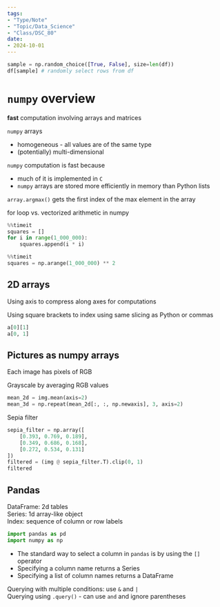 ```yaml
---
tags:
- "Type/Note"
- "Topic/Data_Science"
- "Class/DSC_80"
date:
- 2024-10-01
---
```


```python
sample = np.random_choice([True, False], size=len(df))
df[sample] # randomly select rows from df
```

# `numpy` overview

**fast** computation involving arrays and matrices

`numpy` arrays
- homogeneous - all values are of the same type
- (potentially) multi-dimensional

`numpy` computation is fast because
- much of it is implemented in `C`
- `numpy` arrays are stored more efficiently in memory than Python lists

`array.argmax()` gets the first index of the max element in the array

for loop vs. vectorized arithmetic in numpy

```python
%%timeit
squares = []
for i in range(1_000_000):
    squares.append(i * i)
```

```python
%%timeit
squares = np.arange(1_000_000) ** 2
```

## 2D arrays

Using axis to compress along axes for computations

Using square brackets to index using same slicing as Python or commas

```python
a[0][1]
a[0, 1]
```

## Pictures as numpy arrays

Each image has pixels of RGB

Grayscale by averaging RGB values
```python
mean_2d = img.mean(axis=2)
mean_3d = np.repeat(mean_2d[:, :, np.newaxis], 3, axis=2)
```

Sepia filter

```python
sepia_filter = np.array([
    [0.393, 0.769, 0.189],
    [0.349, 0.686, 0.168],
    [0.272, 0.534, 0.131]
])
filtered = (img @ sepia_filter.T).clip(0, 1)
filtered
```

## Pandas

DataFrame: 2d tables  
Series: 1d array-like object  
Index: sequence of column or row labels

```python
import pandas as pd
import numpy as np
```

- The standard way to select a column in `pandas` is by using the `[]` operator
- Specifying a column name returns a Series
- Specifying a list of column names returns a DataFrame

Querying with multiple conditions: use `&` and `|`  
Querying using `.query()` - can use `and` and ignore parentheses
